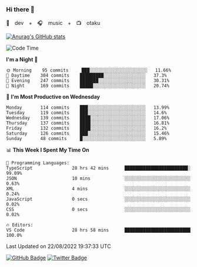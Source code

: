 ### Hi there 👋

🚀　dev　+　🎧　music　+　📺　otaku


[![Anurag's GitHub stats](https://github-readme-stats.vercel.app/api?username=koheitasaka&count_private=true&show_icons=true&theme=monokai)](https://github.com/koheitasaka/github-readme-stats)

<!--START_SECTION:waka-->
![Code Time](http://img.shields.io/badge/Code%20Time-1%2C018%20hrs%2059%20mins-blue)

**I'm a Night 🦉** 

```text
🌞 Morning    95 commits     ███░░░░░░░░░░░░░░░░░░░░░░   11.66% 
🌆 Daytime    304 commits    █████████░░░░░░░░░░░░░░░░   37.3% 
🌃 Evening    247 commits    ███████░░░░░░░░░░░░░░░░░░   30.31% 
🌙 Night      169 commits    █████░░░░░░░░░░░░░░░░░░░░   20.74%

```
📅 **I'm Most Productive on Wednesday** 

```text
Monday       114 commits    ███░░░░░░░░░░░░░░░░░░░░░░   13.99% 
Tuesday      119 commits    ███░░░░░░░░░░░░░░░░░░░░░░   14.6% 
Wednesday    139 commits    ████░░░░░░░░░░░░░░░░░░░░░   17.06% 
Thursday     137 commits    ████░░░░░░░░░░░░░░░░░░░░░   16.81% 
Friday       132 commits    ████░░░░░░░░░░░░░░░░░░░░░   16.2% 
Saturday     126 commits    ███░░░░░░░░░░░░░░░░░░░░░░   15.46% 
Sunday       48 commits     █░░░░░░░░░░░░░░░░░░░░░░░░   5.89%

```


📊 **This Week I Spent My Time On** 

```text
💬 Programming Languages: 
TypeScript               28 hrs 42 mins      ████████████████████████░   99.09% 
JSON                     10 mins             ░░░░░░░░░░░░░░░░░░░░░░░░░   0.63% 
XML                      4 mins              ░░░░░░░░░░░░░░░░░░░░░░░░░   0.24% 
JavaScript               0 secs              ░░░░░░░░░░░░░░░░░░░░░░░░░   0.02% 
CSS                      0 secs              ░░░░░░░░░░░░░░░░░░░░░░░░░   0.02%

🔥 Editors: 
VS Code                  28 hrs 58 mins      █████████████████████████   100.0%

```


 Last Updated on 22/08/2022 19:37:33 UTC
<!--END_SECTION:waka-->

[![GitHub Badge](https://img.shields.io/badge/GitHub-100000?style=for-the-badge&logo=github&logoColor=white)](https://github.com/koheitasaka)
[![Twitter Badge](https://img.shields.io/badge/Twitter-1DA1F2?style=for-the-badge&logo=twitter&logoColor=white)](https://twitter.com/sleep_asleep_)
